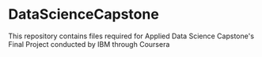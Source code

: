 # DataScienceCapstone
This repository contains files required for Applied Data Science Capstone's Final Project conducted by IBM through Coursera
